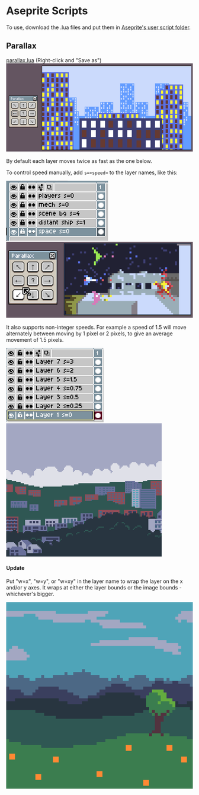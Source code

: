 # Aseprite Scripts

To use, download the .lua files and put them in [Aseprite's user script folder](https://community.aseprite.org/t/locate-user-scripts-folder/2170).

## Parallax

[parallax.lua](https://raw.githubusercontent.com/TekF/Aseprite-Scripts/master/parallax.lua) (Right-click and "Save as")
![demo](https://github.com/TekF/Aseprite-Scripts/blob/master/demos/parallax%20demo.gif)

By default each layer moves twice as fast as the one below.

To control speed manually, add `s=<speed>` to the layer names, like this:

![layer names](https://raw.githubusercontent.com/TekF/Aseprite-Scripts/master/demos/parallax%20layer%20names.png)
![demo speeds](https://raw.githubusercontent.com/TekF/Aseprite-Scripts/master/demos/parallax%20demo%20speeds.gif)

It also supports non-integer speeds. For example a speed of 1.5 will move alternately between moving by 1 pixel or 2 pixels, to give an average movement of 1.5 pixels.

![non-int](https://raw.githubusercontent.com/TekF/Aseprite-Scripts/master/demos/parallax%20non-integers.png)
![suburban](https://raw.githubusercontent.com/TekF/Aseprite-Scripts/master/demos/parallax%20test%20suburbs.gif)

#### Update

Put "w=x", "w=y", or "w=xy" in the layer name to wrap the layer on the x and/or y axes. It wraps at either the layer bounds or the image bounds - whichever's bigger.

![wrap](https://raw.githubusercontent.com/TekF/Aseprite-Scripts/master/demos/parallax%20wrap.gif)
